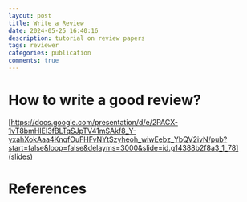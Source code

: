 ```yaml
---
layout: post
title: Write a Review
date: 2024-05-25 16:40:16
description: tutorial on review papers
tags: reviewer
categories: publication
comments: true
---
```


# How to write a good review? 

[https://docs.google.com/presentation/d/e/2PACX-1vT8bmHIEI3fBLTqSJpTV41mSAkf8_Y-yxahXokAaa4KnqfOuFHFvNYtSzyheoh_wiwEebz_YbQV2ivN/pub?start=false&loop=false&delayms=3000&slide=id.g14388b2f8a3_1_78](slides)



# References
